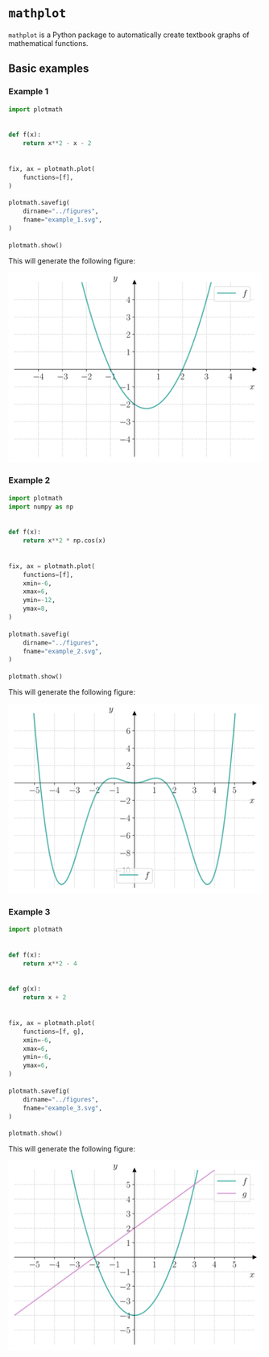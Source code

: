 # `mathplot`
`mathplot` is a Python package to automatically create textbook graphs of mathematical functions. 

## Basic examples

### Example 1

```python
import plotmath


def f(x):
    return x**2 - x - 2


fix, ax = plotmath.plot(
    functions=[f],
)

plotmath.savefig(
    dirname="../figures",
    fname="example_1.svg",
)

plotmath.show()
```

This will generate the following figure:

![figure 1](https://raw.githubusercontent.com/reneaas/plotmath/refs/heads/main/examples/figures/example_1.svg)

### Example 2

```python
import plotmath
import numpy as np


def f(x):
    return x**2 * np.cos(x)


fix, ax = plotmath.plot(
    functions=[f],
    xmin=-6,
    xmax=6,
    ymin=-12,
    ymax=8,
)

plotmath.savefig(
    dirname="../figures",
    fname="example_2.svg",
)

plotmath.show()
```

This will generate the following figure:

![figure 2](https://raw.githubusercontent.com/reneaas/plotmath/refs/heads/main/examples/figures/example_2.svg)

### Example 3

```python
import plotmath


def f(x):
    return x**2 - 4


def g(x):
    return x + 2


fix, ax = plotmath.plot(
    functions=[f, g],
    xmin=-6,
    xmax=6,
    ymin=-6,
    ymax=6,
)

plotmath.savefig(
    dirname="../figures",
    fname="example_3.svg",
)

plotmath.show()
```

This will generate the following figure:

![figure 3](https://raw.githubusercontent.com/reneaas/plotmath/refs/heads/main/examples/figures/example_3.svg)

